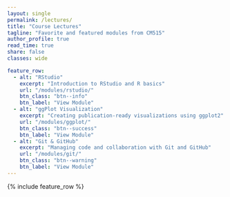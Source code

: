 ```yaml
---
layout: single
permalink: /lectures/
title: "Course Lectures"
tagline: "Favorite and featured modules from CM515"
author_profile: true
read_time: true
share: false
classes: wide

feature_row:
  - alt: "RStudio"
    excerpt: "Introduction to RStudio and R basics"
    url: "/modules/rstudio/"
    btn_class: "btn--info"
    btn_label: "View Module"
  - alt: "ggPlot Visualization"
    excerpt: "Creating publication-ready visualizations using ggplot2"
    url: "/modules/ggplot/"
    btn_class: "btn--success"
    btn_label: "View Module"
  - alt: "Git & GitHub"
    excerpt: "Managing code and collaboration with Git and GitHub"
    url: "/modules/git/"
    btn_class: "btn--warning"
    btn_label: "View Module"
---
```


{% include feature_row %}






